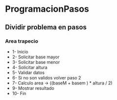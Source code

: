 # ProgramacionPasos
## Dividir problema en pasos

### Area trapecio

- 1- Inicio
- 2-  Solicitar base mayor
- 3-  Solicitar base menor
- 4-  Solicitar altura
- 5-  Validar datos
- 6-  Si no son validos volver paso 2
- 7-  Calculo area -> ((baseM + basem ) * altura / 2)
- 9-  Mostrar resultado
- 10-  Fin
